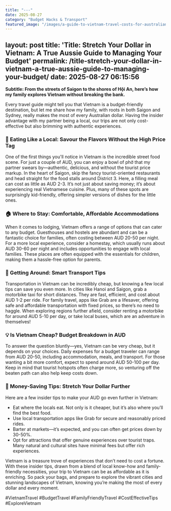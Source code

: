 ```yaml
---
title: "---"
date: 2025-08-27
category: "Budget Hacks & Transport"
featured_image: "/images/a-guide-to-vietnam-travel-costs-for-australians-061558.jpg"
---
```


layout: post
title: '**Title: Stretch Your Dollar in Vietnam: A True Aussie Guide to Managing Your Budget**'
permalink: /title-stretch-your-dollar-in-vietnam-a-true-aussie-guide-to-managing-your-budget/
date: 2025-08-27 06:15:56 
---

**Subtitle: From the streets of Saigon to the shores of Hội An, here’s how my family explores Vietnam without breaking the bank.**

Every travel guide might tell you that Vietnam is a budget-friendly destination, but let me share how my family, with roots in both Saigon and Sydney, really makes the most of every Australian dollar. Having the insider advantage with my partner being a local, our trips are not only cost-effective but also brimming with authentic experiences.

### 🍜 Eating Like a Local: Savour the Flavors Without the High Price Tag

One of the first things you'll notice in Vietnam is the incredible street food scene. For just a couple of AUD, you can enjoy a bowl of phở that my partner swears by—authentic, delicious, and without the tourist price markup. In the heart of Saigon, skip the fancy tourist-oriented restaurants and head straight for the food stalls around District 3. Here, a filling meal can cost as little as AUD 2-3. It’s not just about saving money; it’s about experiencing real Vietnamese cuisine. Plus, many of these spots are surprisingly kid-friendly, offering simpler versions of dishes for the little ones.

### 🏠 Where to Stay: Comfortable, Affordable Accommodations

When it comes to lodging, Vietnam offers a range of options that can cater to any budget. Guesthouses and hostels are abundant and can be a fantastic choice for families, often costing between AUD 20-50 per night. For a more local experience, consider a homestay, which usually runs about AUD 30-60 per night and includes opportunities to engage with local families. These places are often equipped with the essentials for children, making them a hassle-free option for parents.

### 🚌 Getting Around: Smart Transport Tips

Transportation in Vietnam can be incredibly cheap, but knowing a few local tips can save you even more. In cities like Hanoi and Saigon, grab a motorbike taxi for short distances. They are fast, efficient, and cost about AUD 1-2 per ride. For family travel, apps like Grab are a lifesaver, offering safe and affordable transportation with fixed prices, so there’s no need to haggle. When exploring regions further afield, consider renting a motorbike for around AUD 5-10 per day, or take local buses, which are an adventure in themselves!

### 💡 Is Vietnam Cheap? Budget Breakdown in AUD

To answer the question bluntly—yes, Vietnam can be very cheap, but it depends on your choices. Daily expenses for a budget traveler can range from AUD 20-50, including accommodation, meals, and transport. For those wanting a bit more comfort, expect to spend around AUD 50-100 per day. Keep in mind that tourist hotspots often charge more, so venturing off the beaten path can also help keep costs down.

### 🌟 Money-Saving Tips: Stretch Your Dollar Further

Here are a few insider tips to make your AUD go even further in Vietnam:
- Eat where the locals eat. Not only is it cheaper, but it’s also where you’ll find the best food.
- Use local transportation apps like Grab for secure and reasonably priced rides.
- Barter at markets—it’s expected, and you can often get prices down by 30-50%.
- Opt for attractions that offer genuine experiences over tourist traps. Many natural and cultural sites have minimal fees but offer rich experiences.

Vietnam is a treasure trove of experiences that don’t need to cost a fortune. With these insider tips, drawn from a blend of local know-how and family-friendly necessities, your trip to Vietnam can be as affordable as it is enriching. So pack your bags, and prepare to explore the vibrant cities and stunning landscapes of Vietnam, knowing you’re making the most of every dollar and every moment.

#VietnamTravel #BudgetTravel #FamilyFriendlyTravel #CostEffectiveTips #ExploreVietnam